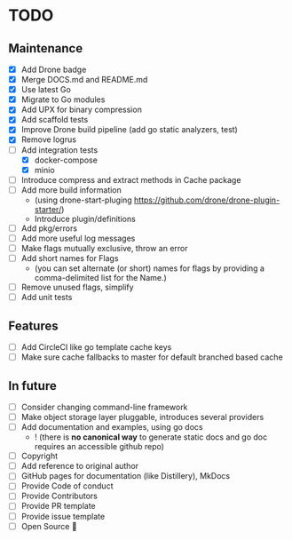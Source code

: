 # TODO

## Maintenance

- [x] Add Drone badge
- [x] Merge DOCS.md and README.md
- [x] Use latest Go
- [x] Migrate to Go modules
- [x] Add UPX for binary compression
- [x] Add scaffold tests
- [x] Improve Drone build pipeline (add go static analyzers, test)
- [x] Remove logrus
- [ ] Add integration tests
  - [x] docker-compose
  - [x] minio
- [ ] Introduce compress and extract methods in Cache package
- [ ] Add more build information
  - (using drone-start-pluging https://github.com/drone/drone-plugin-starter/)
  - Introduce plugin/definitions
- [ ] Add pkg/errors
- [ ] Add more useful log messages
- [ ] Make flags mutually exclusive, throw an error
- [ ] Add short names for Flags
  - (you can set alternate (or short) names for flags by providing a comma-delimited list for the Name.)
- [ ] Remove unused flags, simplify
- [ ] Add unit tests

## Features

- [ ] Add CircleCI like go template cache keys
- [ ] Make sure cache fallbacks to master for default branched based cache

## In future

- [ ] Consider changing command-line framework
- [ ] Make object storage layer pluggable, introduces several providers
- [ ] Add documentation and examples, using go docs
  - ! (there is **no canonical way** to generate static docs and go doc requires an accessible github repo)
- [ ] Copyright
- [ ] Add reference to original author
- [ ] GitHub pages for documentation (like Distillery), MkDocs
- [ ] Provide Code of conduct
- [ ] Provide Contributors
- [ ] Provide PR template
- [ ] Provide issue template
- [ ] Open Source :tada:
